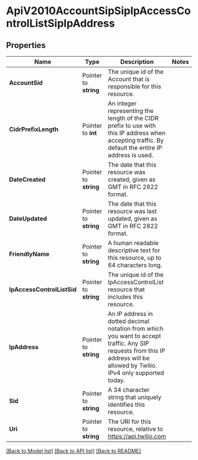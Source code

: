 # ApiV2010AccountSipSipIpAccessControlListSipIpAddress

## Properties

Name | Type | Description | Notes
------------ | ------------- | ------------- | -------------
**AccountSid** | Pointer to **string** | The unique id of the Account that is responsible for this resource. |
**CidrPrefixLength** | Pointer to **int** | An integer representing the length of the CIDR prefix to use with this IP address when accepting traffic. By default the entire IP address is used. |
**DateCreated** | Pointer to **string** | The date that this resource was created, given as GMT in RFC 2822 format. |
**DateUpdated** | Pointer to **string** | The date that this resource was last updated, given as GMT in RFC 2822 format. |
**FriendlyName** | Pointer to **string** | A human readable descriptive text for this resource, up to 64 characters long. |
**IpAccessControlListSid** | Pointer to **string** | The unique id of the IpAccessControlList resource that includes this resource. |
**IpAddress** | Pointer to **string** | An IP address in dotted decimal notation from which you want to accept traffic. Any SIP requests from this IP address will be allowed by Twilio. IPv4 only supported today. |
**Sid** | Pointer to **string** | A 34 character string that uniquely identifies this resource. |
**Uri** | Pointer to **string** | The URI for this resource, relative to https://api.twilio.com |

[[Back to Model list]](../README.md#documentation-for-models) [[Back to API list]](../README.md#documentation-for-api-endpoints) [[Back to README]](../README.md)



